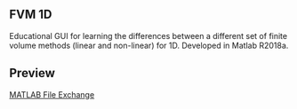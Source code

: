 ## FVM 1D
Educational GUI for learning the differences between a different set of finite volume methods (linear and non-linear) for 1D. Developed in Matlab R2018a.

## Preview




[MATLAB File Exchange](https://es.mathworks.com/matlabcentral/fileexchange/67357-fvm_project?s_tid=prof_contriblnk)
